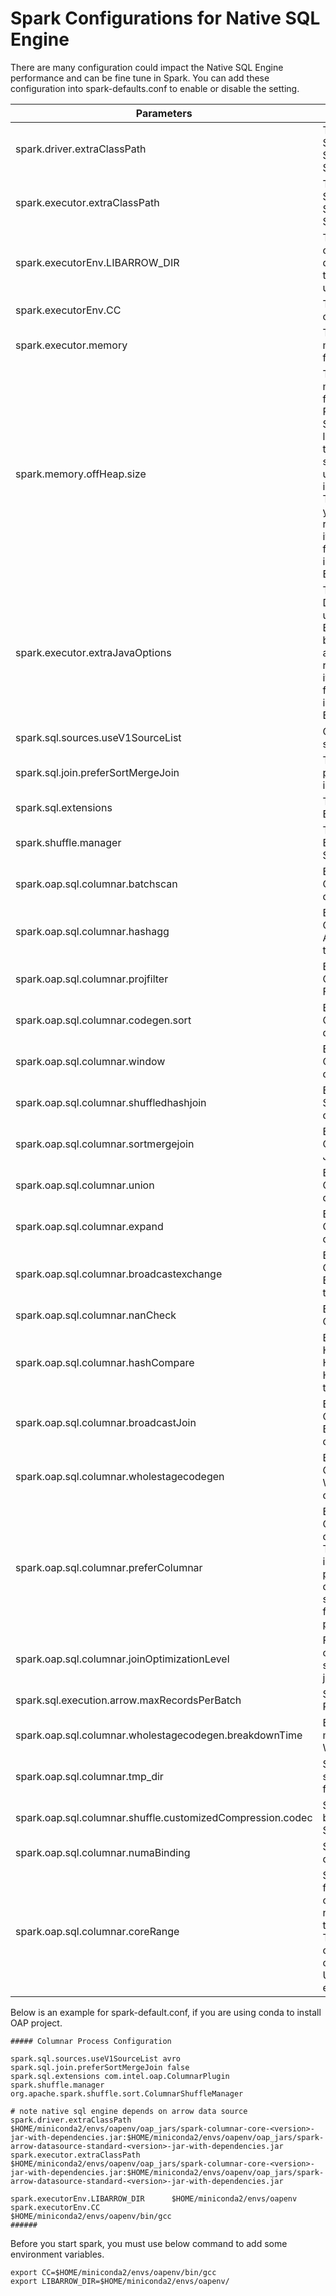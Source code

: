# Spark Configurations for Native SQL Engine

There are many configuration could impact the Native SQL Engine performance and can be fine tune in Spark.
You can add these configuration into spark-defaults.conf to enable or disable the setting.

| Parameters | Description | Recommend Setting |
| ---------- | ----------- | --------------- |
| spark.driver.extraClassPath | To add Arrow Data Source and Native SQL Engine jar file in Spark Driver | /path/to/jar_file1:/path/to/jar_file2 |
| spark.executor.extraClassPath | To add Arrow Data Source and Native SQL Engine jar file in Spark Executor | /path/to/jar_file1:/path/to/jar_file2 |
| spark.executorEnv.LIBARROW_DIR | To set up the location of Arrow library, by default it will search the loation of jar to be uncompressed | /path/to/arrow_library/ |
| spark.executorEnv.CC | To set up the location of gcc | /path/to/gcc/ |
| spark.executor.memory| To set up how much memory to be used for Spark Executor. | |
| spark.memory.offHeap.size| To set up how much memory to be used for Java OffHeap.<br /> Please notice Native SQL Engine will leverage this setting to allocate memory space for native usage even offHeap is disabled. <br /> The value is based on your system and it is recommended to set it larger if you are facing Out of Memory issue in Native SQL Engine | 30G |
| spark.executor.extraJavaOptions | To set up how much Direct Memory to be used for Native SQL Engine. The value is based on your system and it is recommended to set it larger if you are facing Out of Memory issue in Native SQL Engine | -XX:MaxDirectMemorySize=30G |
| spark.sql.sources.useV1SourceList | Choose to use V1 source | avro |
| spark.sql.join.preferSortMergeJoin | To turn off preferSortMergeJoin in Spark | false |
| spark.sql.extensions | To turn on Native SQL Engine Plugin | com.intel.oap.ColumnarPlugin |
| spark.shuffle.manager | To turn on Native SQL Engine Columnar Shuffle Plugin | org.apache.spark.shuffle.sort.ColumnarShuffleManager |
| spark.oap.sql.columnar.batchscan | Enable or Disable Columnar Batchscan, default is true | true |
| spark.oap.sql.columnar.hashagg | Enable or Disable Columnar Hash Aggregate, default is true | true |
| spark.oap.sql.columnar.projfilter | Enable or Disable Columnar Project and Filter, default is true | true |
| spark.oap.sql.columnar.codegen.sort | Enable or Disable Columnar Sort, default is true | true |
| spark.oap.sql.columnar.window | Enable or Disable Columnar Window, default is true | true |
| spark.oap.sql.columnar.shuffledhashjoin | Enable or Disable ShffuledHashJoin, default is true | true |
| spark.oap.sql.columnar.sortmergejoin | Enable or Disable Columnar Sort Merge Join, default is true | true |
| spark.oap.sql.columnar.union | Enable or Disable Columnar Union, default is true | true |
| spark.oap.sql.columnar.expand | Enable or Disable Columnar Expand, default is true | true |
| spark.oap.sql.columnar.broadcastexchange | Enable or Disable Columnar Broadcast Exchange, default is true | true |
| spark.oap.sql.columnar.nanCheck | Enable or Disable Nan Check, default is true | true |
| spark.oap.sql.columnar.hashCompare | Enable or Disable Hash Compare in HashJoins or HashAgg, default is true | true |
| spark.oap.sql.columnar.broadcastJoin | Enable or Disable Columnar BradcastHashJoin, default is true | true |
| spark.oap.sql.columnar.wholestagecodegen | Enable or Disable Columnar WholeStageCodeGen, default is true | true |
| spark.oap.sql.columnar.preferColumnar | Enable or Disable Columnar Operators, default is false.<br /> This parameter could impact the performance in different case. In some cases, to set false can get some performance boost. | false |
| spark.oap.sql.columnar.joinOptimizationLevel | Fallback to row operators if there are several continous joins | 6 |
| spark.sql.execution.arrow.maxRecordsPerBatch | Set up the Max Records per Batch | 10000 |
| spark.oap.sql.columnar.wholestagecodegen.breakdownTime | Enable or Disable metrics in Columnar WholeStageCodeGen | false |
| spark.oap.sql.columnar.tmp_dir | Set up a folder to store the codegen files | /tmp |
| spark.oap.sql.columnar.shuffle.customizedCompression.codec | Set up the codec to be used for Columnar Shuffle, default is lz4| lz4 |
| spark.oap.sql.columnar.numaBinding | Set up NUMABinding, default is false| true |
| spark.oap.sql.columnar.coreRange | Set up the core range for NUMABinding, only works when numaBinding set to true. <br /> The setting is based on the number of cores in your system. Use 72 cores as an example. | 0-17,36-53 &#124;18-35,54-71 |

Below is an example for spark-default.conf, if you are using conda to install OAP project.

```
##### Columnar Process Configuration

spark.sql.sources.useV1SourceList avro
spark.sql.join.preferSortMergeJoin false
spark.sql.extensions com.intel.oap.ColumnarPlugin
spark.shuffle.manager org.apache.spark.shuffle.sort.ColumnarShuffleManager

# note native sql engine depends on arrow data source
spark.driver.extraClassPath $HOME/miniconda2/envs/oapenv/oap_jars/spark-columnar-core-<version>-jar-with-dependencies.jar:$HOME/miniconda2/envs/oapenv/oap_jars/spark-arrow-datasource-standard-<version>-jar-with-dependencies.jar
spark.executor.extraClassPath $HOME/miniconda2/envs/oapenv/oap_jars/spark-columnar-core-<version>-jar-with-dependencies.jar:$HOME/miniconda2/envs/oapenv/oap_jars/spark-arrow-datasource-standard-<version>-jar-with-dependencies.jar

spark.executorEnv.LIBARROW_DIR      $HOME/miniconda2/envs/oapenv
spark.executorEnv.CC                $HOME/miniconda2/envs/oapenv/bin/gcc
######
```

Before you start spark, you must use below command to add some environment variables.

```
export CC=$HOME/miniconda2/envs/oapenv/bin/gcc
export LIBARROW_DIR=$HOME/miniconda2/envs/oapenv/
```

